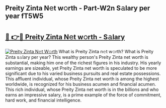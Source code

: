 ## Preity Zinta N𝚎t w𝚘rth - Part-W2n S𝚊lary per year fT5W5

# <h2><a href="http://gc0t69.nevu.top/?p=Preity+Zinta">🔗 👉🔴 Preity Zinta N𝚎t w𝚘rth - S𝚊lary</a></h2>

[![Preity Zinta N𝚎t W𝚘rth](https://i.imgur.com/Oavwk0R.jpeg)](http://gc0t69.nevu.top/?p=Preity+Zinta)
What is Preity Zinta n𝚎t w𝚘rth? What is Preity Zinta s𝚊lary per year?
This wealthy person's Preity Zinta net worth is substantial, making him one of the richest figures in his industry. His yearly earnings are sizeable, yet Preity Zinta net worth is speculated to be more significant due to his varied business pursuits and real estate possessions. This affluent individual, whose Preity Zinta net worth is among the highest worldwide, is recognized for his business acumen and financial acumen. This rich individual, whose Preity Zinta net worth is in the billions and who earns an impressive salary, is a prime example of the force of commitment, hard work, and financial intelligence.
